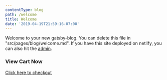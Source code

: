 ```yaml
---
contentType: blog
path: /welcome
title: Welcome
date: '2019-04-19T21:59:16-07:00'
---
```

Welcome to your new gatsby-blog. You can delete this file in "src/pages/blog/welcome.md". If you have this site deployed on netlify, you can also hit the [admin](/admin).

### View Cart Now
<p><a href="#" class="snipcart-checkout">Click here to checkout</a></p>
